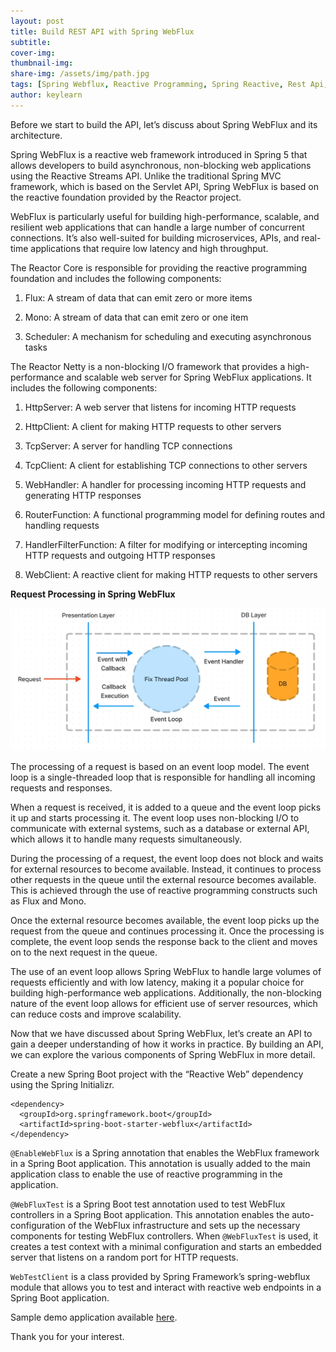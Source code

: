 ```yaml
---
layout: post
title: Build REST API with Spring WebFlux
subtitle: 
cover-img:
thumbnail-img: 
share-img: /assets/img/path.jpg
tags: [Spring Webflux, Reactive Programming, Spring Reactive, Rest Api, Spring]
author: keylearn
---
```


Before we start to build the API, let’s discuss about Spring WebFlux and its architecture.

Spring WebFlux is a reactive web framework introduced in Spring 5 that allows developers to build asynchronous, non-blocking web applications using the Reactive Streams API. Unlike the traditional Spring MVC framework, which is based on the Servlet API, Spring WebFlux is based on the reactive foundation provided by the Reactor project.

WebFlux is particularly useful for building high-performance, scalable, and resilient web applications that can handle a large number of concurrent connections. It’s also well-suited for building microservices, APIs, and real-time applications that require low latency and high throughput.

The Reactor Core is responsible for providing the reactive programming foundation and includes the following components:

1. Flux: A stream of data that can emit zero or more items

2. Mono: A stream of data that can emit zero or one item

3. Scheduler: A mechanism for scheduling and executing asynchronous tasks

The Reactor Netty is a non-blocking I/O framework that provides a high-performance and scalable web server for Spring WebFlux applications. It includes the following components:

1. HttpServer: A web server that listens for incoming HTTP requests

2. HttpClient: A client for making HTTP requests to other servers

3. TcpServer: A server for handling TCP connections

4. TcpClient: A client for establishing TCP connections to other servers

5. WebHandler: A handler for processing incoming HTTP requests and generating HTTP responses

6. RouterFunction: A functional programming model for defining routes and handling requests

7. HandlerFilterFunction: A filter for modifying or intercepting incoming HTTP requests and outgoing HTTP responses

8. WebClient: A reactive client for making HTTP requests to other servers

**Request Processing in Spring WebFlux**

![Crepe](/assets/img/spring-rest-webflux.webp)

The processing of a request is based on an event loop model. The event loop is a single-threaded loop that is responsible for handling all incoming requests and responses.

When a request is received, it is added to a queue and the event loop picks it up and starts processing it. The event loop uses non-blocking I/O to communicate with external systems, such as a database or external API, which allows it to handle many requests simultaneously.

During the processing of a request, the event loop does not block and waits for external resources to become available. Instead, it continues to process other requests in the queue until the external resource becomes available. This is achieved through the use of reactive programming constructs such as Flux and Mono.

Once the external resource becomes available, the event loop picks up the request from the queue and continues processing it. Once the processing is complete, the event loop sends the response back to the client and moves on to the next request in the queue.

The use of an event loop allows Spring WebFlux to handle large volumes of requests efficiently and with low latency, making it a popular choice for building high-performance web applications. Additionally, the non-blocking nature of the event loop allows for efficient use of server resources, which can reduce costs and improve scalability.

Now that we have discussed about Spring WebFlux, let’s create an API to gain a deeper understanding of how it works in practice. By building an API, we can explore the various components of Spring WebFlux in more detail.

Create a new Spring Boot project with the “Reactive Web” dependency using the Spring Initializr.

~~~
<dependency>
  <groupId>org.springframework.boot</groupId>
  <artifactId>spring-boot-starter-webflux</artifactId>
</dependency>
~~~

`@EnableWebFlux` is a Spring annotation that enables the WebFlux framework in a Spring Boot application. This annotation is usually added to the main application class to enable the use of reactive programming in the application.

`@WebFluxTest` is a Spring Boot test annotation used to test WebFlux controllers in a Spring Boot application. This annotation enables the auto-configuration of the WebFlux infrastructure and sets up the necessary components for testing WebFlux controllers. When `@WebFluxTest` is used, it creates a test context with a minimal configuration and starts an embedded server that listens on a random port for HTTP requests.

`WebTestClient` is a class provided by Spring Framework’s spring-webflux module that allows you to test and interact with reactive web endpoints in a Spring Boot application.

Sample demo application available [here](https://github.com/lahirumw/spring-boot-samples/tree/main/spring-webflux-demo).

Thank you for your interest.

